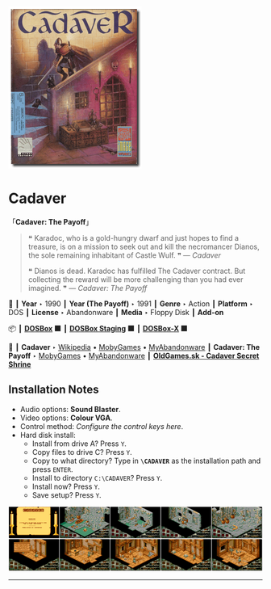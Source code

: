 ![](Thumbnail.png "application-thumbnail")

# Cadaver

「**Cadaver: The Payoff**」

> ❝ Karadoc, who is a gold-hungry dwarf and just hopes to find a treasure, is on a mission to seek out and kill the necromancer Dianos, the sole remaining inhabitant of Castle Wulf. ❞ — *Cadaver*
>
> ❝ Dianos is dead. Karadoc has fulfilled The Cadaver contract. But collecting the reward will be more challenging than you had ever imagined. ❞ — *Cadaver: The Payoff*
>

📌 ┃ **Year** ‣ 1990 ┃ **Year (The Payoff)** ‣ 1991 ┃ **Genre** ‣ Action ┃ **Platform** ‣ DOS ┃ **License** ‣ Abandonware ┃ **Media** ‣ Floppy Disk ┃ **Add-on** 

📦 ┃ **[DOSBox](https://www.dosbox.com/) 🟩** ┃ **[DOSBox Staging](https://dosbox-staging.github.io/) 🟩** ┃ **[DOSBox-X](https://dosbox-x.com/) 🟩** 

📎 ┃ **Cadaver** ‣ [Wikipedia](https://en.wikipedia.org/wiki/Cadaver_(video_game)) • [MobyGames](https://www.mobygames.com/game/1980/cadaver/) • [MyAbandonware](https://www.myabandonware.com/game/cadaver-13x) ┃ **Cadaver: The Payoff** ‣ [MobyGames](https://www.mobygames.com/game/10198/cadaver-the-payoff/) • [MyAbandonware](https://www.myabandonware.com/game/cadaver-the-payoff-258) ┃ **[OldGames.sk - Cadaver Secret Shrine](https://www.oldgames.sk/docs/cadaver/index.php)** 

## Installation Notes
- Audio options: **Sound Blaster**.
- Video options: **Colour VGA**.
- Control method: *Configure the control keys here*.
- Hard disk install:
  - Install from drive A? Press `Y`.
  - Copy files to drive C? Press `Y`.
  - Copy to what directory? Type in **`\CADAVER`** as the installation path and press `ENTER`.
  - Install to directory `C:\CADAVER`? Press `Y`.
  - Install now? Press `Y`.
  - Save setup? Press `Y`.

![](Montage.png "Cadaver")

---


